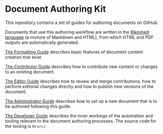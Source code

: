 # Document Authoring Kit

This repository contains a set of guides for authoring documents on GitHub.

Documents that use this authoring workflow are written in the [Bikeshed language](https://tabatkins.github.io/bikeshed/#markup-shortcuts) (a mixture of Markdown and HTML), from which HTML and PDF outputs are automatically generated.

[The Formatting Guide](doc/Formatting.md) describes basic features of document content creation that exist.

[The Contributor Guide](doc/Contributor.md) describes how to contribute new content or changes to an existing document.

[The Editor Guide](doc/Editor.md) describes how to review and merge contributions, how to perform editorial changes directly and how to publish new versions of the document.

[The Administrator Guide](doc/Administrator.md) describes how to set up a new document that is to be authored following this guide.

[The Developer Guide](doc/Developer.md) describes the inner workings of the automation and tooling relevant to the document authoring processes. The source code for the tooling is in `src/`.